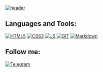 [![header](https://github.com/RuslanSedov/RuslanSedov/blob/main/ReadmeGif.gif)](#)

## Languages and Tools:

[![HTML5](https://img.shields.io/badge/-HTML5-272727?style=for-the-badge&logo=HTML5)](https://developer.mozilla.org/ru/docs/Web/Guide/HTML/HTML5)
[![CSS3](https://img.shields.io/badge/-CSS3-272727?style=for-the-badge&logo=CSS3&logoColor=3071F0)](https://developer.mozilla.org/ru/docs/Web/CSS)
[![JS](https://img.shields.io/badge/-JavaScript-272727?style=for-the-badge&logo=JavaScript)](https://developer.mozilla.org/ru/docs/Web/JavaScript)
[![GIT](https://img.shields.io/badge/-GIT-272727?style=for-the-badge&logo=GIT)](https://git-scm.com/)
[![Markdown](https://img.shields.io/badge/-Markdown-272727?style=for-the-badge&logo=Markdown)](https://docs.microsoft.com/ru-ru/contribute/markdown-reference)

## Follow me:

[![Telegram](https://img.shields.io/badge/-Telegram-272727?style=for-the-badge&logo=Telegram)](https://tlgg.ru/@Sedov_Ruslan)



